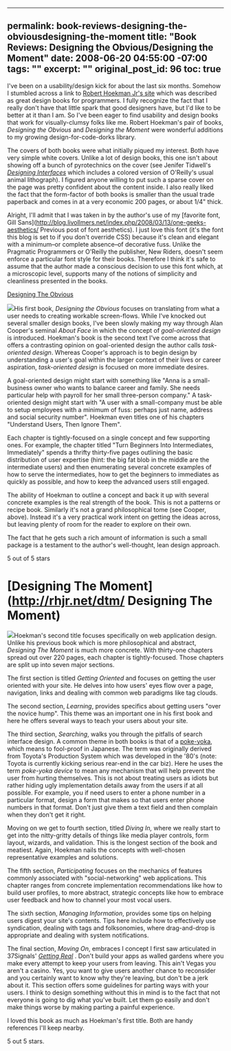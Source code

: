 ----- 
permalink: book-reviews-designing-the-obviousdesigning-the-moment
title: "Book Reviews: Designing the Obvious/Designing the Moment"
date: 2008-06-20 04:55:00 -07:00
tags: ""
excerpt: ""
original_post_id: 96
toc: true
-----
I've been on a usability/design kick for about the last six months. Somehow I stumbled across a link to [Robert Hoekman Jr's site](http://rhjr.net) which was described as great design books for programmers. I fully recognize the fact that I really don't have that little spark that good designers have, but I'd like to be better at it than I am. So I've been eager to find usability and design books that work for visually-clumsy folks like me. Robert Hoekman's pair of books, _Designing the Obvious_ and _Designing the Moment_ were wonderful additions to my growing design-for-code-dorks library.

The covers of both books were what initially piqued my interest. Both have very simple white covers. Unlike a lot of design books, this one isn't about showing off a bunch of pyrotechnics on the cover (see Jenifer Tidwell's _[Designing Interfaces](http://designinginterfaces.com/)_ which includes a colored version of O'Reilly's usual animal lithograph). I figured anyone willing to put such a sparse cover on the page was pretty confident about the content inside. I also really liked the fact that the form-factor of both books is smaller than the usual trade paperback and comes in at a very economic 200 pages, or about 1/4" thick.

Alright, I'll admit that I was taken in by the author's use of my [favorite font, Gill Sans](http://blog.livollmers.net/index.php/2008/03/13/one-geeks-aesthetics/ Previous post of font aesthetics). I just love this font (it's the font this blog is set to if you don't override CSS) because it's clean and elegant with a minimum&#8211;or complete absence&#8211;of decorative fuss. Unlike the Pragmatic Programmers or O'Reilly the publisher, New Riders, doesn't seem enforce a particular font style for their books. Therefore I think it's safe to assume that the author made a conscious decision to use this font which, at a microscopic level, supports many of the notions of simplicity and cleanliness presented in the books.

[Designing The Obvious](http://rhjr.net/dto/)

<a href="http://www.amazon.com/Designing-Obvious-Common-Approach-Application/dp/032145345X%3FSubscriptionId%3D0PZ7TM66EXQCXFVTMTR2%26tag%3Dhttplivollmne-20%26linkCode%3Dxm2%26camp%3D2025%26creative%3D165953%26creativeASIN%3D032145345X">![](http://ecx.images-amazon.com/images/I/31tDU7ayPvL._SL160_.jpg)</a>His first book, _Designing the Obvious_ focuses on translating from what a user needs to creating workable screen-flows. While I've knocked out several smaller design books, I've been slowly making my way through Alan Cooper's seminal _About Face_ in which the concept of _goal-oriented design_ is introduced. Hoekman's book is the second text I've come across that offers a contrasting opinion on goal-oriented design the author calls _task-oriented design_. Whereas Cooper's approach is to begin design by understanding a user's goal within the larger context of their lives or career aspiration, _task-oriented design_ is focused on more immediate desires.


A goal-oriented design might start with something like "Anna is a small-business owner who wants to balance career and family. She needs particular help with payroll for her small three-person company." A task-oriented design might start with "A user with a small-company must be able to setup employees with a minimum of fuss: perhaps just name, address and social security number". Hoekman even titles one of his chapters "Understand Users, Then Ignore Them".

Each chapter is tightly-focused on a single concept and few supporting ones. For example, the chapter titled "Turn Beginners Into Intermediates, Immediately" spends a thrifty thirty-five pages outlining the basic distribution of user expertise (hint: the big fat blob in the middle are the intermediate users) and then enumerating several concrete examples of how to serve the intermediates, how to get the beginners to immediates as quickly as possible, and how to keep the advanced users still engaged.

The ability of Hoekman to outline a concept and back it up with several concrete examples is the real strength of the book. This is not a patterns or recipe book. Similarly it's not a grand philosophical tome (see Cooper, above). Instead it's a very practical work intent on getting the ideas across, but leaving plenty of room for the reader to explore on their own.

The fact that he gets such a rich amount of information is such a small package is a testament to the author's well-thought, lean design approach.

5 out of 5 stars


# [Designing The Moment](http://rhjr.net/dtm/ Designing The Moment)
<a href="http://www.amazon.com/Designing-Moment-Interface-Design-Concepts/dp/0321535081%3FSubscriptionId%3D0PZ7TM66EXQCXFVTMTR2%26tag%3Dhttplivollmne-20%26linkCode%3Dxm2%26camp%3D2025%26creative%3D165953%26creativeASIN%3D0321535081">![](http://ecx.images-amazon.com/images/I/41AfJf7CygL._SL160_.jpg)</a>Hoekman's second title focuses specifically on web application design. Unlike his previous book which is more philosophical and abstract, _Designing The Moment_ is much more concrete. With thirty-one chapters spread out over 220 pages, each chapter is tightly-focused. Those chapters are split up into seven major sections.

The first section is titled _Getting Oriented_ and focuses on getting the user oriented with your site. He delves into how users' eyes flow over a page, navigation, links and dealing with common web paradigms like tag clouds.

The second section, _Learning_, provides specifics about getting users "over the novice hump". This theme was an important one in his first book and here he offers several ways to teach your users about your site.

The third section, _Searching_, walks you through the pitfalls of search interface design. A common theme in both books is that of a [poke-yoka,](http://en.wikipedia.org/wiki/Poka-yoke) which means to fool-proof in Japanese. The term was originally derived from Toyota's Production System which was developed in the '80's (note: Toyota is currently kicking serious rear-end in the car biz). Here he uses the term _poke-yoka device_ to mean any mechanism that will help prevent the user from hurting themselves. This is not about treating users as idiots but rather hiding ugly implementation details away from the users if at all possible. For example, you if need users to enter a phone number in a particular format, design a form that makes so that users enter phone numbers in that format. Don't just give them a text field and then complain when they don't get it right.

Moving on we get to fourth section, titled _Diving In,_ where we really start to get into the nitty-gritty details of things like media player controls, form layout, wizards, and validation. This is the longest section of the book and meatiest. Again, Hoekman nails the concepts with well-chosen representative examples and solutions.

The fifth section, _Participating_ focuses on the mechanics of features commonly associated with "social-networking" web applications. This chapter ranges from concrete implementation recommendations like how to build user profiles, to more abstract, strategic concepts like how to embrace user feedback and how to channel your most vocal users.

The sixth section, _Managing Information_, provides some tips on helping users digest your site's contents. Tips here include how to effectively use syndication, dealing with tags and folksonomies, where drag-and-drop is appropriate and dealing with system notifications.

The final section, _Moving On_, embraces I concept I first saw articulated in 37Signals' _[Getting Real](http://gettingreal.37signals.com/toc.php)_ . Don't build your apps as walled gardens where you make every attempt to keep your users from leaving. This ain't Vegas you aren't a casino. Yes, you want to give users another chance to reconsider and you certainly want to know why they're leaving, but don't be a jerk about it. This section offers some guidelines for parting ways with your users. I think to design something without this in mind is to the fact that not everyone is going to dig what you've built. Let them go easily and don't make things worse by making parting a painful experience.

I loved this book as much as Hoekman's first title. Both are handy references I'll keep nearby.

5 out 5 stars.

